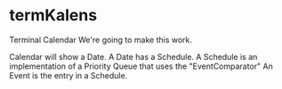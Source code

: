 # termKalens
Terminal Calendar
We're going to make this work.

Calendar will show a Date.
A Date has a Schedule.
A Schedule is an implementation of a Priority Queue that uses the "EventComparator"
An Event is the entry in a Schedule.
